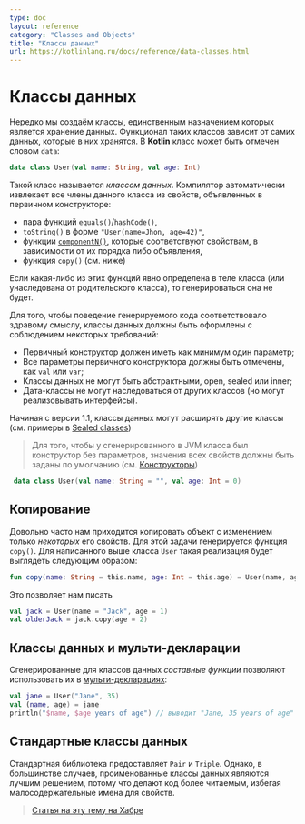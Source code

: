 ```yaml
---
type: doc
layout: reference
category: "Classes and Objects"
title: "Классы данных"
url: https://kotlinlang.ru/docs/reference/data-classes.html
---
```


<!--# Data Classes-->
# Классы данных

<!--We frequently create classes that do nothing but hold data. In such classes some functionality is often mechanically
derivable from the data they hold. In Kotlin a class can be marked as `data`:-->
Нередко мы создаём классы, единственным назначением которых является хранение данных. Функционал таких классов зависит от самих данных, которые в них хранятся. В <b>Kotlin</b> класс может быть отмечен словом `data`:

``` kotlin
data class User(val name: String, val age: Int)
```

<!--This is called a _data class_. The compiler automatically derives the following members from all properties declared in
the primary constructor:-->
Такой класс называется _классом данных_. Компилятор автоматически извлекает все члены данного класса из свойств, объявленных в первичном конструкторе:

  * пара функций `equals()`/`hashCode()`,
  * `toString()` в форме `"User(name=Jhon, age=42)"`,
  * функции [`componentN()`](https://kotlinlang.org/docs/reference/multi-declarations.html), которые соответствуют свойствам, в зависимости от их порядка либо объявления,
  * функция `copy()` (см. ниже)

<!--If any of these functions is explicitly defined in the class body or inherited from the base types, it will not be generated.-->
Если какая-либо из этих функций явно определена в теле класса (или унаследована от родительского класса), то генерироваться она не будет.

<!--To ensure consistency and meaningful behavior of the generated code, data classes have to fulfil the following requirements:-->
Для того, чтобы поведение генерируемого кода соответствовало здравому смыслу, классы данных должны быть оформлены с соблюдением некоторых требований:

  * Первичный конструктор должен иметь как минимум один параметр;
  * Все параметры первичного конструктора должны быть отмечены, как `val` или `var`;
  * Классы данных не могут быть абстрактными, open, sealed или inner;
  * Дата-классы не могут наследоваться от других классов (но могут реализовывать интерфейсы).
  
<!-- Since 1.1, data classes may extend other classes (see Sealed classes for examples). -->
Начиная с версии 1.1, классы данных могут расширять другие классы (см. примеры в [Sealed classes](/docs/reference/sealed-classes.html#sealed-classes-and-data-classes))

> Для того, чтобы у сгенерированного в JVM класса был конструктор без параметров, значения всех свойств должны быть заданы по умолчанию
> (см. [Конструкторы](/docs/reference/classes.html#constructors))
``` kotlin
 data class User(val name: String = "", val age: Int = 0)
 ```

<!--## Copying-->
## Копирование

<!--It's often the case that we need to copy an object altering _some_ of its properties, but keeping the rest unchanged.
This is what `copy()` function is generated for. For the `User` class above, its implementation would be as follows:-->
Довольно часто нам приходится копировать объект с изменением только _некоторых_ его свойств. Для этой задачи генерируется функция `copy()`. Для написанного выше класса `User` такая реализация будет выглядеть следующим образом:

``` kotlin
fun copy(name: String = this.name, age: Int = this.age) = User(name, age)
```

<!--This allows us to write-->
Это позволяет нам писать

``` kotlin
val jack = User(name = "Jack", age = 1)
val olderJack = jack.copy(age = 2)
```

<!--## Data Classes and Destructuring Declarations-->
## Классы данных и мульти-декларации

<!--_Component functions_ generated for data classes enable their use in [destructuring declarations](multi-declarations.html):-->
Сгенерированные для классов данных _составные функции_ позволяют использовать их в [мульти-декларациях](https://kotlinlang.org/docs/reference/multi-declarations.html):

``` kotlin
val jane = User("Jane", 35)
val (name, age) = jane
println("$name, $age years of age") // выводит "Jane, 35 years of age"
```

<!--## Standard Data Classes-->
## Стандартные классы данных

<!--The standard library provides `Pair` and `Triple`. In most cases, though, named data classes are a better design choice,
because they make the code more readable by providing meaningful names for properties.-->
Стандартная библиотека предоставляет `Pair` и `Triple`. Однако, в большинстве случаев, проименованные классы данных являются лучшим решением, потому что делают код более читаемым, избегая малосодержательные имена для свойств.

> [Статья на эту тему на Хабре](https://habrahabr.ru/company/JetBrains/blog/152126/)

